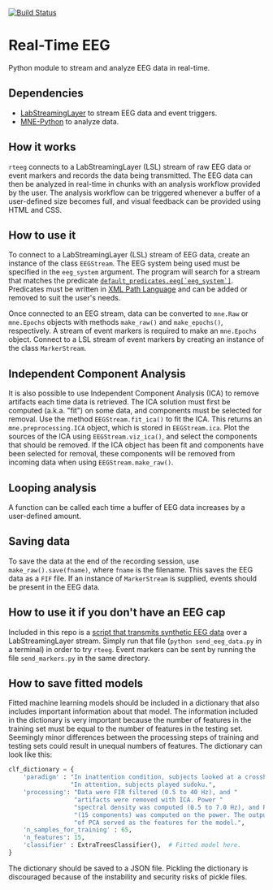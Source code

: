 [![Build Status](https://travis-ci.org/kaczmarj/rteeg.svg?branch=tests)](https://travis-ci.org/kaczmarj/rteeg)

# Real-Time EEG

Python module to stream and analyze EEG data in real-time.


Dependencies
------------

- [LabStreamingLayer](https://github.com/sccn/labstreaminglayer) to stream EEG data and event triggers.
- [MNE-Python](https://github.com/mne-tools/mne-python) to analyze data.


How it works
------------

`rteeg` connects to a LabStreamingLayer (LSL) stream of raw EEG data or event markers and records the data being transmitted. The EEG data can then be analyzed in real-time in chunks with an analysis workflow provided by the user. The analysis workflow can be triggered whenever a buffer of a user-defined size becomes full, and visual feedback can be provided using HTML and CSS.


How to use it
-------------

To connect to a LabStreamingLayer (LSL) stream of EEG data, create an instance of the class `EEGStream`. The EEG system being used must be specified in the `eeg_system` argument. The program will search for a stream that matches the predicate [``default_predicates.eeg[`eeg_system`]``](rteeg/default_predicates.py). Predicates must be written in [XML Path Language](http://en.wikipedia.org/w/index.php?title=XPath_1.0&oldid=474981951) and can be added or removed to suit the user's needs.

Once connected to an EEG stream, data can be converted to `mne.Raw` or `mne.Epochs` objects with methods `make_raw()` and `make_epochs()`, respectively. A stream of event markers is required to make an `mne.Epochs` object. Connect to a LSL stream of event markers by creating an instance of the class `MarkerStream`.


Independent Component Analysis
------------------------------

It is also possible to use Independent Component Analysis (ICA) to remove artifacts each time data is retrieved. The ICA solution must first be computed (a.k.a. "fit") on some data, and components must be selected for removal. Use the method `EEGStream.fit_ica()` to fit the ICA. This returns an `mne.preprocessing.ICA` object, which is stored in `EEGStream.ica`. Plot the sources of the ICA using `EEGStream.viz_ica()`, and select the components that should be removed. If the ICA object has been fit and components have been selected for removal, these components will be removed from incoming data when using `EEGStream.make_raw()`.


Looping analysis
----------------

A function can be called each time a buffer of EEG data increases by a user-defined amount.



Saving data
-----------

To save the data at the end of the recording session, use `make_raw().save(fname)`, where `fname` is the filename. This saves the EEG data as a `FIF` file. If an instance of `MarkerStream` is supplied, events should be present in the EEG data.


How to use it if you don't have an EEG cap
------------------------------------------

Included in this repo is a [script that transmits synthetic EEG data](demonstrations/synthesize_data/send_eeg_data.py) over a LabStreamingLayer stream. Simply run that file (`python send_eeg_data.py` in a terminal) in order to try `rteeg`. Event markers can be sent by running the file `send_markers.py` in the same directory.


How to save fitted models
-------------------------

Fitted machine learning models should be included in a dictionary that also includes important information about that model. The information included in the dictionary is very important because the number of features in the training set must be equal to the number of features in the testing set. Seemingly minor differences between the processing steps of training and testing sets could result in unequal numbers of features. The dictionary can look like this:

```python
clf_dictionary = {
    'paradigm' : "In inattention condition, subjects looked at a crosshair. "
                 "In attention, subjects played sudoku.",
    'processing': "Data were FIR filtered (0.5 to 40 Hz), and "
                  "artifacts were removed with ICA. Power "
                  "spectral density was computed (0.5 to 7.0 Hz), and PCA "
                  "(15 components) was computed on the power. The output "
                  "of PCA served as the features for the model.",
    'n_samples_for_training' : 65,
    'n_features': 15,
    'classifier' : ExtraTreesClassifier(),  # Fitted model here.
}
```

The dictionary should be saved to a JSON file. Pickling the dictionary is discouraged because of the instability and security risks of pickle files.

